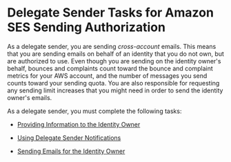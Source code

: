 # Delegate Sender Tasks for Amazon SES Sending Authorization<a name="sending-authorization-delegate-sender-tasks"></a>

As a delegate sender, you are sending *cross\-account* emails\. This means that you are sending emails on behalf of an identity that you do not own, but are authorized to use\. Even though you are sending on the identity owner's behalf, bounces and complaints count toward the bounce and complaint metrics for your AWS account, and the number of messages you send counts toward your sending quota\. You are also responsible for requesting any sending limit increases that you might need in order to send the identity owner's emails\.

As a delegate sender, you must complete the following tasks:

+ [Providing Information to the Identity Owner](sending-authorization-delegate-sender-tasks-information.md)

+ [Using Delegate Sender Notifications](sending-authorization-delegate-sender-tasks-notifications.md)

+ [Sending Emails for the Identity Owner](sending-authorization-delegate-sender-tasks-email.md)